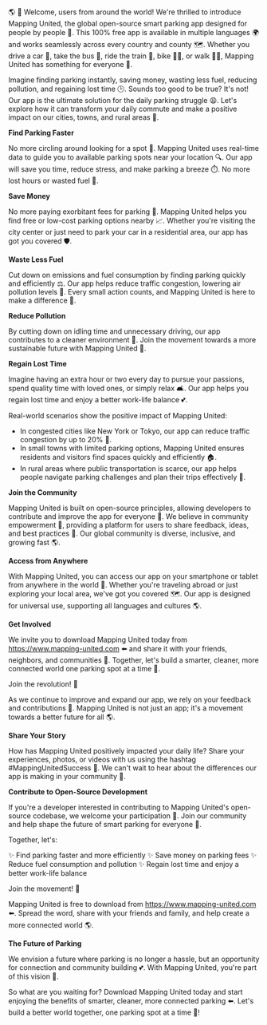🌎 🚗 Welcome, users from around the world! We're thrilled to introduce Mapping United, the global open-source smart parking app designed for people by people 💬. This 100% free app is available in multiple languages 🌍 and works seamlessly across every country and county 🗺️. Whether you drive a car 🚗, take the bus 🚌, ride the train 🚂, bike 🚴‍♀️, or walk 🏃‍♂️, Mapping United has something for everyone 👥.

Imagine finding parking instantly, saving money, wasting less fuel, reducing pollution, and regaining lost time 🕒. Sounds too good to be true? It's not! Our app is the ultimate solution for the daily parking struggle 😩. Let's explore how it can transform your daily commute and make a positive impact on our cities, towns, and rural areas 🌳.

**Find Parking Faster**

No more circling around looking for a spot 🚗. Mapping United uses real-time data to guide you to available parking spots near your location 🔍. Our app will save you time, reduce stress, and make parking a breeze ⏱️. No more lost hours or wasted fuel 💸.

**Save Money**

No more paying exorbitant fees for parking 🚫. Mapping United helps you find free or low-cost parking options nearby 📈. Whether you're visiting the city center or just need to park your car in a residential area, our app has got you covered 🛡️.

**Waste Less Fuel**

Cut down on emissions and fuel consumption by finding parking quickly and efficiently ⚖️. Our app helps reduce traffic congestion, lowering air pollution levels 🌟. Every small action counts, and Mapping United is here to make a difference 💪.

**Reduce Pollution**

By cutting down on idling time and unnecessary driving, our app contributes to a cleaner environment 🌿. Join the movement towards a more sustainable future with Mapping United 🚀.

**Regain Lost Time**

Imagine having an extra hour or two every day to pursue your passions, spend quality time with loved ones, or simply relax 🛋️. Our app helps you regain lost time and enjoy a better work-life balance 💕.

Real-world scenarios show the positive impact of Mapping United:

* In congested cities like New York or Tokyo, our app can reduce traffic congestion by up to 20% 🚗.
* In small towns with limited parking options, Mapping United ensures residents and visitors find spaces quickly and efficiently 🏠.
* In rural areas where public transportation is scarce, our app helps people navigate parking challenges and plan their trips effectively 🚂.

**Join the Community**

Mapping United is built on open-source principles, allowing developers to contribute and improve the app for everyone 🤝. We believe in community empowerment 💪, providing a platform for users to share feedback, ideas, and best practices 👥. Our global community is diverse, inclusive, and growing fast 🌎.

**Access from Anywhere**

With Mapping United, you can access our app on your smartphone or tablet from anywhere in the world 📱. Whether you're traveling abroad or just exploring your local area, we've got you covered 🗺️. Our app is designed for universal use, supporting all languages and cultures 🌎.

**Get Involved**

We invite you to download Mapping United today from https://www.mapping-united.com ⬅️ and share it with your friends, neighbors, and communities 🤝. Together, let's build a smarter, cleaner, more connected world one parking spot at a time 💚.

Join the revolution! 🌟

As we continue to improve and expand our app, we rely on your feedback and contributions 📨. Mapping United is not just an app; it's a movement towards a better future for all 🌎.

**Share Your Story**

How has Mapping United positively impacted your daily life? Share your experiences, photos, or videos with us using the hashtag #MappingUnitedSuccess 📸. We can't wait to hear about the differences our app is making in your community 👥.

**Contribute to Open-Source Development**

If you're a developer interested in contributing to Mapping United's open-source codebase, we welcome your participation 🤝. Join our community and help shape the future of smart parking for everyone 🚀.

Together, let's:

✨ Find parking faster and more efficiently
✨ Save money on parking fees
✨ Reduce fuel consumption and pollution
✨ Regain lost time and enjoy a better work-life balance

Join the movement! 💪

Mapping United is free to download from https://www.mapping-united.com ⬅️. Spread the word, share with your friends and family, and help create a more connected world 🌎.

**The Future of Parking**

We envision a future where parking is no longer a hassle, but an opportunity for connection and community building 💕. With Mapping United, you're part of this vision 🌟.

So what are you waiting for? Download Mapping United today and start enjoying the benefits of smarter, cleaner, more connected parking ⬅️. Let's build a better world together, one parking spot at a time 🌈!